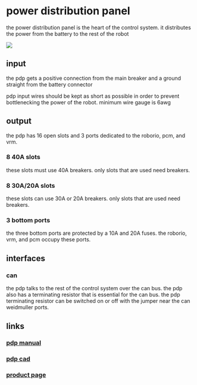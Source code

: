# power distribution panel

the power distribution panel is the heart of the control system. it distributes the power from the battery to the rest of the robot

![](https://cdn3.volusion.com/vyfsn.knvgw/v/vspfiles/photos/am-2856-2.jpg?1442240393)

## input

the pdp gets a positive connection from the main breaker and a ground straight from the battery connector

pdp input wires should be kept as short as possible in order to prevent bottlenecking the power of the robot. minimum wire gauge is 6awg

## output

the pdp has 16 open slots and 3 ports dedicated to the roborio, pcm, and vrm.

### 8 40A slots

these slots must use 40A breakers. only slots that are used need breakers.

### 8 30A/20A slots

these slots can use 30A or 20A breakers. only slots that are used need breakers.

### 3 bottom ports

the three bottom ports are protected by a 10A and 20A fuses. the roborio, vrm, and pcm occupy these ports. 

## interfaces

### can

the pdp talks to the rest of the control system over the can bus. the pdp also has a terminating resistor that is essential for the can bus. the pdp terminating resistor can be switched on or off with the jumper near the can weidmuller ports.

## links

### [pdp manual](http://www.ctr-electronics.com/PDP%20User's%20Guide.pdf)
### [pdp cad](http://www.ctr-electronics.com/downloads/cad/PDP_CAD.zip)
### [product page](http://www.ctr-electronics.com/pdp.html)